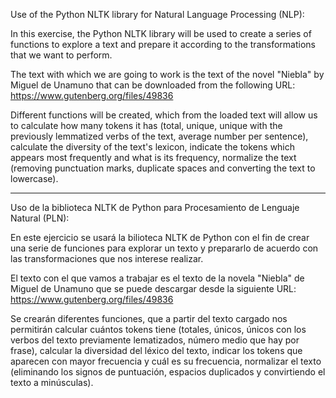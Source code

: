 Use of the Python NLTK library for Natural Language Processing (NLP):

In this exercise, the Python NLTK library will be used to create a series of functions to explore a text and prepare it according to the transformations that we want to perform.

The text with which we are going to work is the text of the novel "Niebla" by Miguel de Unamuno that can be downloaded from the following URL: https://www.gutenberg.org/files/49836

Different functions will be created, which from the loaded text will allow us to calculate how many tokens it has (total, unique, unique with the previously lemmatized verbs of the text, average number per sentence), calculate the diversity of the text's lexicon, indicate the tokens which appears most frequently and what is its frequency, normalize the text (removing punctuation marks, duplicate spaces and converting the text to lowercase).

-----------------------------------------------------------------------------------------------------------------------------------------------

Uso de la biblioteca NLTK de Python para Procesamiento de Lenguaje Natural (PLN):

En este ejercicio se usará la bilioteca NLTK de Python con el fin de crear una serie de funciones para explorar un texto y prepararlo de acuerdo con las transformaciones que nos interese realizar.

El texto con el que vamos a trabajar es el texto de la novela "Niebla" de Miguel de Unamuno que se puede descargar desde la siguiente URL: https://www.gutenberg.org/files/49836

Se crearán diferentes funciones, que a partir del texto cargado nos permitirán calcular cuántos tokens tiene (totales, únicos, únicos con los verbos del texto previamente lematizados, número medio que hay por frase), calcular la diversidad del léxico del texto, indicar los tokens que aparecen con mayor frecuencia y cuál es su frecuencia, normalizar el texto (eliminando los signos de puntuación, espacios duplicados y convirtiendo el texto a minúsculas).

